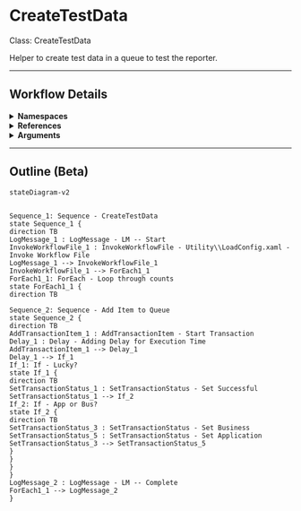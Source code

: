 # CreateTestData
Class: CreateTestData

Helper to create test data in a queue to test the reporter.

<hr />

## Workflow Details
<details>
    <summary>
    <b>Namespaces</b>
    </summary>

    - System.Activities
- System.Activities.Statements
- System.Activities.Expressions
- System.Activities.Validation
- System.Activities.XamlIntegration
- Microsoft.VisualBasic
- Microsoft.VisualBasic.Activities
- System
- System.Collections
- System.Collections.Generic
- System.Collections.ObjectModel
- System.Data
- System.Diagnostics
- System.Linq
- System.Net.Mail
- System.Xml
- System.Text
- System.Xml.Linq
- UiPath.Core
- UiPath.Core.Activities
- System.Windows.Markup
- GlobalVariablesNamespace
- GlobalConstantsNamespace
- System.Reflection
- System.Linq.Expressions
- System.Runtime.Serialization


</details>
<details>
    <summary>
    <b>References</b>
    </summary>

    - Microsoft.CSharp
- Microsoft.VisualBasic
- NPOI
- System
- System.Activities
- System.Collections
- System.ComponentModel
- System.ComponentModel.TypeConverter
- System.Configuration.ConfigurationManager
- System.Console
- System.Core
- System.Data
- System.Data.Common
- System.Linq
- System.Linq.Expressions
- System.Memory
- System.Memory.Data
- System.ObjectModel
- System.Private.CoreLib
- System.Private.DataContractSerialization
- System.Private.ServiceModel
- System.Private.Uri
- System.Reflection.DispatchProxy
- System.Reflection.Metadata
- System.Reflection.TypeExtensions
- System.Runtime.Serialization
- System.Runtime.Serialization.Formatters
- System.Runtime.Serialization.Primitives
- System.Security.Permissions
- System.ServiceModel
- System.ServiceModel.Activities
- System.Xaml
- System.Xml
- System.Xml.Linq
- UiPath.Studio.Constants
- UiPath.System.Activities
- UiPath.System.Activities.Design
- UiPath.System.Activities.ViewModels
- UiPath.Workflow


</details>
<details>
    <summary>
    <b>Arguments</b>
    </summary>

    <table><tr><th>Name</th><th>Direction</th><th>Type</th><th>Description</th></tr><tr><td>in_ConfigPath</td><td>InArgument</td><td>x:String</td><td>Path to the config file to load.</td></tr></table>
    
</details>

<hr />

## Outline (Beta)

```mermaid
stateDiagram-v2


Sequence_1: Sequence - CreateTestData
state Sequence_1 {
direction TB
LogMessage_1 : LogMessage - LM -- Start
InvokeWorkflowFile_1 : InvokeWorkflowFile - Utility\\LoadConfig.xaml - Invoke Workflow File
LogMessage_1 --> InvokeWorkflowFile_1
InvokeWorkflowFile_1 --> ForEach1_1
ForEach1_1: ForEach - Loop through counts
state ForEach1_1 {
direction TB

Sequence_2: Sequence - Add Item to Queue
state Sequence_2 {
direction TB
AddTransactionItem_1 : AddTransactionItem - Start Transaction
Delay_1 : Delay - Adding Delay for Execution Time
AddTransactionItem_1 --> Delay_1
Delay_1 --> If_1
If_1: If - Lucky?
state If_1 {
direction TB
SetTransactionStatus_1 : SetTransactionStatus - Set Successful
SetTransactionStatus_1 --> If_2
If_2: If - App or Bus?
state If_2 {
direction TB
SetTransactionStatus_3 : SetTransactionStatus - Set Business
SetTransactionStatus_5 : SetTransactionStatus - Set Application
SetTransactionStatus_3 --> SetTransactionStatus_5
}
}
}
}
LogMessage_2 : LogMessage - LM -- Complete
ForEach1_1 --> LogMessage_2
}
```